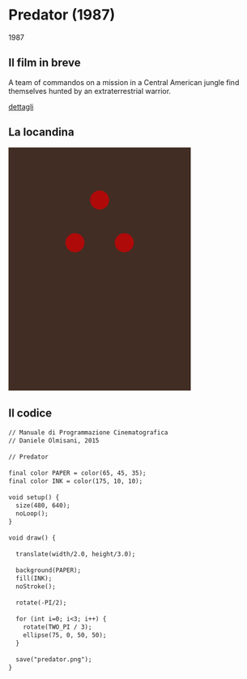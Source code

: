 # Predator (1987)

1987

## Il film in breve
A team of commandos on a mission in a Central American jungle find themselves hunted by an extraterrestrial warrior.

[dettagli](https://www.imdb.com/title/tt0093773/)

## La locandina
<img src="predator.png"  width="360px" title="Predator">


## Il codice
```processing
// Manuale di Programmazione Cinematografica
// Daniele Olmisani, 2015

// Predator

final color PAPER = color(65, 45, 35);
final color INK = color(175, 10, 10);

void setup() {
  size(480, 640);
  noLoop();
}

void draw() {
  
  translate(width/2.0, height/3.0);
  
  background(PAPER);
  fill(INK);
  noStroke();
  
  rotate(-PI/2);  
  
  for (int i=0; i<3; i++) {
    rotate(TWO_PI / 3);
    ellipse(75, 0, 50, 50);
  }
  
  save("predator.png");
}
```
